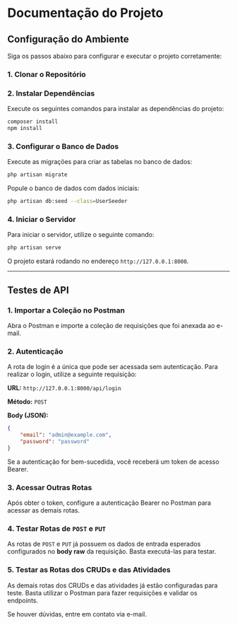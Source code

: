 # Documentação do Projeto

## Configuração do Ambiente

Siga os passos abaixo para configurar e executar o projeto corretamente:

### 1. Clonar o Repositório

### 2. Instalar Dependências

Execute os seguintes comandos para instalar as dependências do projeto:

```sh
composer install
npm install
```

### 3. Configurar o Banco de Dados

Execute as migrações para criar as tabelas no banco de dados:
```sh
php artisan migrate
```

Popule o banco de dados com dados iniciais:
```sh
php artisan db:seed --class=UserSeeder
```

### 4. Iniciar o Servidor

Para iniciar o servidor, utilize o seguinte comando:
```sh
php artisan serve
```
O projeto estará rodando no endereço `http://127.0.0.1:8000`.

---

## Testes de API

### 1. Importar a Coleção no Postman

Abra o Postman e importe a coleção de requisições que foi anexada ao e-mail.

### 2. Autenticação

A rota de login é a única que pode ser acessada sem autenticação. Para realizar o login, utilize a seguinte requisição:

**URL:** `http://127.0.0.1:8000/api/login`

**Método:** `POST`

**Body (JSON):**
```json
{
    "email": "admin@example.com",
    "password": "password"
}
```

Se a autenticação for bem-sucedida, você receberá um token de acesso Bearer.

### 3. Acessar Outras Rotas

Após obter o token, configure a autenticação Bearer no Postman para acessar as demais rotas.

### 4. Testar Rotas de `POST` e `PUT`

As rotas de `POST` e `PUT` já possuem os dados de entrada esperados configurados no **body raw** da requisição. Basta executá-las para testar.

### 5. Testar as Rotas dos CRUDs e das Atividades

As demais rotas dos CRUDs e das atividades já estão configuradas para teste. Basta utilizar o Postman para fazer requisições e validar os endpoints.

Se houver dúvidas, entre em contato via e-mail.

